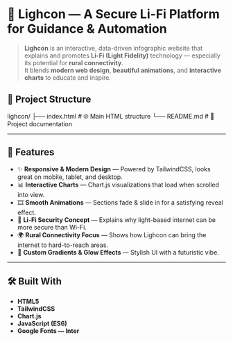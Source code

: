 # 🌟 Lighcon — A Secure Li-Fi Platform for Guidance & Automation

> **Lighcon** is an interactive, data-driven infographic website that explains and promotes **Li-Fi (Light Fidelity)** technology — especially its potential for **rural connectivity**.  
It blends **modern web design**, **beautiful animations**, and **interactive charts** to educate and inspire.

## 📂 Project Structure

lighcon/
├── index.html # 🌐 Main HTML structure
└── README.md # 📄 Project documentation

---

## 🚀 Features

- ✨ **Responsive & Modern Design** — Powered by TailwindCSS, looks great on mobile, tablet, and desktop.  
- 📊 **Interactive Charts** — Chart.js visualizations that load when scrolled into view.  
- 🎞️ **Smooth Animations** — Sections fade & slide in for a satisfying reveal effect.  
- 🔐 **Li-Fi Security Concept** — Explains why light-based internet can be more secure than Wi-Fi.  
- 🌍 **Rural Connectivity Focus** — Shows how Lighcon can bring the internet to hard-to-reach areas.  
- 🎨 **Custom Gradients & Glow Effects** — Stylish UI with a futuristic vibe.

---

## 🛠️ Built With

- **HTML5**
- **TailwindCSS**
- **Chart.js**
- **JavaScript (ES6)**
- **Google Fonts — Inter**

